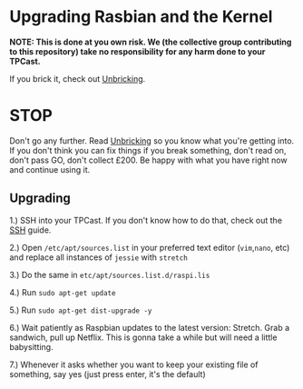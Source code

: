 # Upgrading Rasbian and the Kernel

**NOTE: This is done at you own risk. We (the collective group contributing to this repository) take no responsibility for any harm done to your TPCast.**

If you brick it, check out [Unbricking](UNBRICKING.md).

# STOP

Don't go any further. Read [Unbricking](UNBRICKING.md) so you know what you're getting into. If you don't think you can fix things if you break something, don't read on, don't pass GO, don't collect £200. Be happy with what you have right now and continue using it.

## Upgrading

1.) SSH into your TPCast. If you don't know how to do that, check out the [SSH](SSH.md) guide.

2.) Open `/etc/apt/sources.list` in your preferred text editor (`vim`,`nano`, etc) and replace all instances of `jessie` with `stretch`

3.) Do the same in `etc/apt/sources.list.d/raspi.lis`

4.) Run `sudo apt-get update`

5.) Run `sudo apt-get dist-upgrade -y`

6.) Wait patiently as Raspbian updates to the latest version: Stretch. Grab a sandwich, pull up Netflix. This is gonna take a while but will need a little babysitting.

7.) Whenever it asks whether you want to keep your existing file of something, say yes (just press enter, it's the default)
